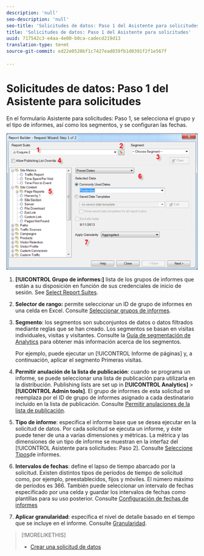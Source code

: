 ```yaml
---
description: 'null'
seo-description: 'null'
seo-title: 'Solicitudes de datos: Paso 1 del Asistente para solicitudes'
title: 'Solicitudes de datos: Paso 1 del Asistente para solicitudes'
uuid: 717542c3-e4aa-4e00-b0ca-cadecd219d13
translation-type: tm+mt
source-git-commit: ed22e0520bf1c7427ead039fb1d0391f2f1e567f

---
```



# Solicitudes de datos: Paso 1 del Asistente para solicitudes

En el formulario Asistente para solicitudes: Paso 1, se selecciona el grupo y el tipo de informes, así como los segmentos, y se configuran las fechas.

![](assets/rw1_overview.png)

1. **[!UICONTROL Grupo de informes:]** lista de los grupos de informes que están a su disposición en función de sus credenciales de inicio de sesión. See [Select Report Suites](../../../analyze/report-builder/data-requests/selecting-report-suites/t-select-report-suites.md#task_59444416F6F042D1998217AE91580913).

1. **Selector de rango:** permite seleccionar un ID de grupo de informes en una celda en Excel. Consulte [Seleccionar grupos de informes](../../../analyze/report-builder/data-requests/selecting-report-suites/t-select-report-suites.md#task_59444416F6F042D1998217AE91580913).

1. **Segmento**: los segmentos son subconjuntos de datos o datos filtrados mediante reglas que se han creado. Los segmentos se basan en visitas individuales, visitas y visitantes. Consulte la [Guía de segmentación de Analytics](https://marketing.adobe.com/resources/help/en_US/analytics/segment/) para obtener más información acerca de los segmentos.

   Por ejemplo, puede ejecutar un [!UICONTROL Informe de páginas] y, a continuación, aplicar el segmento Primeras visitas.

1. **Permitir anulación de la lista de publicación**: cuando se programa un informe, se puede seleccionar una lista de publicación para utilizarla en la distribución. Publishing lists are set up in **[!UICONTROL Analytics]** &gt; **[!UICONTROL Admin tools]**. El grupo de informes de esta solicitud se reemplaza por el ID de grupo de informes asignado a cada destinatario incluido en la lista de publicación. Consulte [Permitir anulaciones de la lista de publicación](../../../analyze/report-builder/data-requests/allow-publishing-list-overrides.md#concept_BCB19A20DC4B4B8D984F9670EE018D8C).

1. **Tipo de informe**: especifica el informe base que se desea ejecutar en la solicitud de datos. Por cada solicitud se ejecuta un informe, y éste puede tener de una a varias dimensiones y métricas. La métrica y las dimensiones de un tipo de informe se muestran en la interfaz del [!UICONTROL Asistente para solicitudes: Paso 2]. Consulte [Seleccione Tipos](../../../analyze/report-builder/data-requests/c-report-types/select-report-types.md#concept_C711B27E6FB64C18AC564EE142FC7EFC)de informes.

1. **Intervalos de fechas**: define el lapso de tiempo abarcado por la solicitud. Existen distintos tipos de períodos de tiempo de solicitud como, por ejemplo, preestablecidos, fijos y móviles. El número máximo de períodos es 366. También puede seleccionar un intervalo de fechas especificado por una celda y guardar los intervalos de fechas como plantillas para su uso posterior.  Consulte [Configuración de fechas de informes](../../../analyze/report-builder/data-requests/configuring-report-dates/custom-calendar.md)

1. **Aplicar granularidad**: especifica el nivel de detalle basado en el tiempo que se incluye en el informe. Consulte [Granularidad](../../../analyze/report-builder/data-requests/configuring-report-dates/granularity.md#concept_A13CBA2962E24FF882456135431B7ADB).

>[!MORELIKETHIS]
>
>* [Crear una solicitud de datos](/help/analyze/report-builder/data-requests/t-create-a-data-request.md)